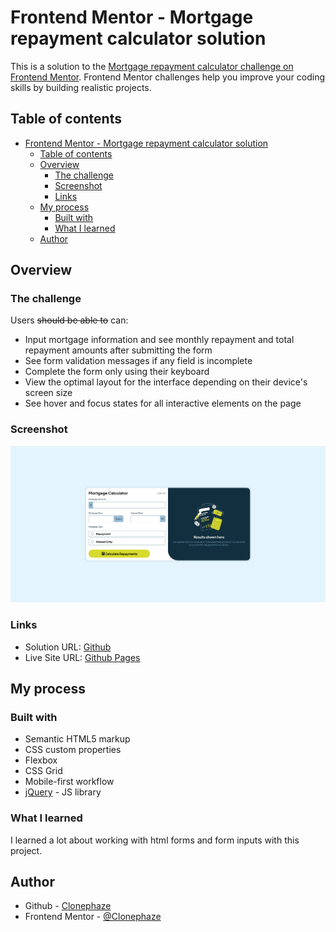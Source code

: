 # Frontend Mentor - Mortgage repayment calculator solution

This is a solution to the [Mortgage repayment calculator challenge on Frontend Mentor](https://www.frontendmentor.io/challenges/mortgage-repayment-calculator-Galx1LXK73). Frontend Mentor challenges help you improve your coding skills by building realistic projects. 

## Table of contents

- [Frontend Mentor - Mortgage repayment calculator solution](#frontend-mentor---mortgage-repayment-calculator-solution)
  - [Table of contents](#table-of-contents)
  - [Overview](#overview)
    - [The challenge](#the-challenge)
    - [Screenshot](#screenshot)
    - [Links](#links)
  - [My process](#my-process)
    - [Built with](#built-with)
    - [What I learned](#what-i-learned)
  - [Author](#author)

## Overview

### The challenge

Users ~~should be able to~~ can:

- Input mortgage information and see monthly repayment and total repayment amounts after submitting the form
- See form validation messages if any field is incomplete
- Complete the form only using their keyboard
- View the optimal layout for the interface depending on their device's screen size
- See hover and focus states for all interactive elements on the page

### Screenshot

![](./assets/images/Challenge%20Screenshot.png)

### Links

- Solution URL: [Github](https://github.com/Clonephaze/FEC-Mortgage-Calculator)
- Live Site URL: [Github Pages](https://clonephaze.github.io/FEC-Mortgage-Calculator/)

## My process

### Built with

- Semantic HTML5 markup
- CSS custom properties
- Flexbox
- CSS Grid
- Mobile-first workflow
- [jQuery](https://jquery.com/) - JS library

### What I learned

I learned a lot about working with html forms and form inputs with this project. 

## Author

- Github - [Clonephaze](https://github.com/Clonephaze)
- Frontend Mentor - [@Clonephaze](https://www.frontendmentor.io/profile/clonephaze)